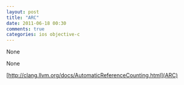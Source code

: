 ```yaml
---
layout: post
title: "ARC"
date: 2011-06-18 00:30
comments: true
categories: ios objective-c
---
```


None


None

[http://clang.llvm.org/docs/AutomaticReferenceCounting.html](ARC)


